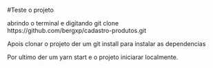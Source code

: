 #Teste o projeto 
<p>abrindo o terminal e digitando git clone https://github.com/bergxp/cadastro-produtos.git </p>
<p>Apois clonar o projeto der um git install para instalar as dependencias </p>
<p> Por ultimo der um yarn start e o projeto iniciarar localmente. </p>
